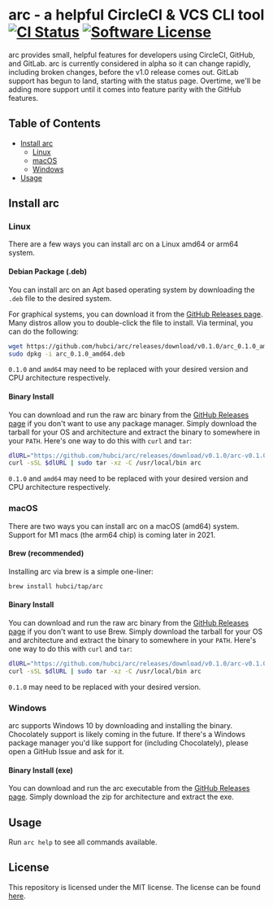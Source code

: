 # arc - a helpful CircleCI & VCS CLI tool [![CI Status](https://circleci.com/gh/hubci/arc.svg?style=shield)](https://app.circleci.com/pipelines/github/hubci/arc) [![Software License](https://img.shields.io/badge/license-MIT-blue.svg)](https://raw.githubusercontent.com/hubci/arc/master/LICENSE)

arc provides small, helpful features for developers using CircleCI, GitHub, and GitLab.
arc is currently considered in alpha so it can change rapidly, including broken changes, before the v1.0 release comes out.
GitLab support has begun to land, starting with the status page.
Overtime, we'll be adding more support until it comes into feature parity with the GitHub features.


## Table of Contents

- [Install arc](#install-arc)
  - [Linux](#linux)
  - [macOS](#macos)
  - [Windows](#windows)
- [Usage](#usage)


## Install arc

### Linux

There are a few ways you can install arc on a Linux amd64 or arm64 system.

#### Debian Package (.deb)
You can install arc on an Apt based operating system by downloading the `.deb` file to the desired system.

For graphical systems, you can download it from the [GitHub Releases page][gh-releases].
Many distros allow you to double-click the file to install.
Via terminal, you can do the following:

```bash
wget https://github.com/hubci/arc/releases/download/v0.1.0/arc_0.1.0_amd64.deb
sudo dpkg -i arc_0.1.0_amd64.deb
```

`0.1.0` and `amd64` may need to be replaced with your desired version and CPU architecture respectively.

#### Binary Install
You can download and run the raw arc binary from the [GitHub Releases page][gh-releases] if you don't want to use any package manager.
Simply download the tarball for your OS and architecture and extract the binary to somewhere in your `PATH`.
Here's one way to do this with `curl` and `tar`:

```bash
dlURL="https://github.com/hubci/arc/releases/download/v0.1.0/arc-v0.1.0-linux-amd64.tar.gz"
curl -sSL $dlURL | sudo tar -xz -C /usr/local/bin arc
```

`0.1.0` and `amd64` may need to be replaced with your desired version and CPU architecture respectively.

### macOS

There are two ways you can install arc on a macOS (amd64) system.
Support for M1 macs (the arm64 chip) is coming later in 2021.

#### Brew (recommended)

Installing arc via brew is a simple one-liner:

```bash
brew install hubci/tap/arc
```

#### Binary Install
You can download and run the raw arc binary from the [GitHub Releases page][gh-releases] if you don't want to use Brew.
Simply download the tarball for your OS and architecture and extract the binary to somewhere in your `PATH`.
Here's one way to do this with `curl` and `tar`:

```bash
dlURL="https://github.com/hubci/arc/releases/download/v0.1.0/arc-v0.1.0-macos-amd64.tar.gz"
curl -sSL $dlURL | sudo tar -xz -C /usr/local/bin arc
```

`0.1.0` may need to be replaced with your desired version.

### Windows

arc supports Windows 10 by downloading and installing the binary.
Chocolately support is likely coming in the future.
If there's a Windows package manager you'd like support for (including Chocolately), please open a GitHub Issue and ask for it.

#### Binary Install (exe)
You can download and run the arc executable from the [GitHub Releases page][gh-releases].
Simply download the zip for architecture and extract the exe.


## Usage

Run `arc help` to see all commands available.


## License

This repository is licensed under the MIT license.
The license can be found [here](./LICENSE).



[gh-releases]: https://github.com/hubci/arc/releases
